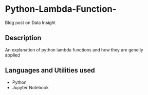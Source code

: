 # Python-Lambda-Function-

Blog post on Data Insight

## Description
An explanation of python lambda functions and how they are genelly applied

## Languages and Utilities used

* Python
* Jupyter Notebook
